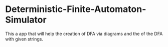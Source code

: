 # Deterministic-Finite-Automaton-Simulator
This a app that will help the creation of DFA via diagrams and the of the DFA with given strings.
